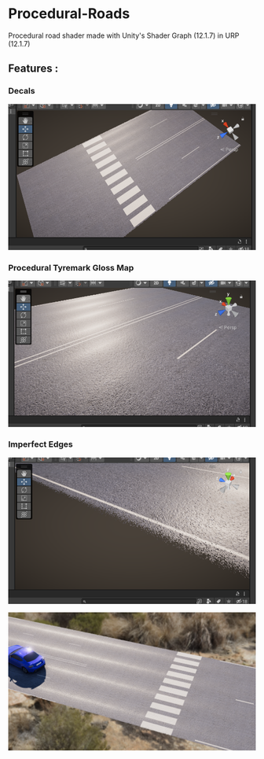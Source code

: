 # Procedural-Roads
Procedural road shader made with Unity's Shader Graph (12.1.7) in URP (12.1.7)

## Features :
### Decals
![Decals](/images/decals.png)
### Procedural Tyremark Gloss Map
![Tyremarks](/images/tyremarks.png)
### Imperfect Edges
![Imperfect Edges](/images/imperfect_edges.png)

![Procedural Roads](/images/image1.png)
